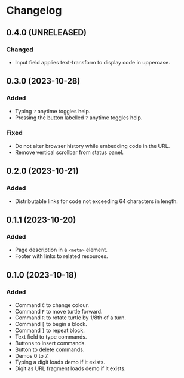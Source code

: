Changelog
=========

0.4.0 (UNRELEASED)
------------------

### Changed

- Input field applies text-transform to display code in uppercase.


0.3.0 (2023-10-28)
------------------

### Added

- Typing `?` anytime toggles help.
- Pressing the button labelled `?` anytime toggles help.

### Fixed

- Do not alter browser history while embedding code in the URL.
- Remove vertical scrollbar from status panel.


0.2.0 (2023-10-21)
------------------

### Added

- Distributable links for code not exceeding 64 characters in length.


0.1.1 (2023-10-20)
------------------

### Added

- Page description in a `<meta>` element.
- Footer with links to related resources.


0.1.0 (2023-10-18)
------------------

### Added

- Command `C` to change colour.
- Command `F` to move turtle forward.
- Command `R` to rotate turtle by 1/8th of a turn.
- Command `[` to begin a block.
- Command `]` to repeat block.
- Text field to type commands.
- Buttons to insert commands.
- Button to delete commands.
- Demos 0 to 7.
- Typing a digit loads demo if it exists.
- Digit as URL fragment loads demo if it exists.
